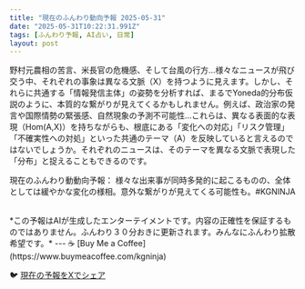 ```yaml
---
title: "現在のふんわり動向予報 2025-05-31"
date: "2025-05-31T10:22:31.991Z"
tags: [ふんわり予報, AI占い, 日常]
layout: post
---
```



野村元農相の苦言、米長官の危機感、そして台風の行方…様々なニュースが飛び交う中、それぞれの事象は異なる文脈（X）を持つように見えます。しかし、それらに共通する「情報発信主体」の姿勢を分析すれば、まるでYoneda的分布仮説のように、本質的な繋がりが見えてくるかもしれません。例えば、政治家の発言や国際情勢の緊張感、自然現象の予測不可能性…これらは、異なる表面的な表現（Hom(A,X)）を持ちながらも、根底にある「変化への対応」「リスク管理」「不確実性への対処」といった共通のテーマ（A）を反映していると言えるのではないでしょうか。それぞれのニュースは、そのテーマを異なる文脈で表現した「分布」と捉えることもできるのです。


現在のふんわり動動向予報：
様々な出来事が同時多発的に起こるものの、全体としては緩やかな変化の様相。意外な繋がりが見えてくる可能性も。#KGNINJA

<br>
*この予報はAIが生成したエンターテイメントです。内容の正確性を保証するものではありません。ふんわり３０分おきに更新されます。みんなにふんわり拡散希望です。*
---
☕️ [Buy Me a Coffee](https://www.buymeacoffee.com/kgninja)

🐦 [現在の予報をXでシェア](https://twitter.com/intent/tweet?text=%E7%8F%BE%E5%9C%A8%E3%81%AE%E3%81%B5%E3%82%93%E3%82%8F%E3%82%8A%E4%BA%88%E5%A0%B1%3A%20%E3%80%8C%E9%87%8E%E6%9D%91%E5%85%83%E8%BE%B2%E7%9B%B8%E3%81%AE%E8%8B%A6%E8%A8%80%E3%80%81%E7%B1%B3%E9%95%B7%E5%AE%98%E3%81%AE%E5%8D%B1%E6%A9%9F%E6%84%9F%E3%80%81%E3%81%9D%E3%81%97%E3%81%A6%E5%8F%B0%E9%A2%A8%E3%81%AE%E8%A1%8C%E6%96%B9%E2%80%A6%E6%A7%98%E3%80%85%E3%81%AA%E3%83%8B%E3%83%A5%E3%83%BC%E3%82%B9%E3%81%8C%E9%A3%9B%E3%81%B3%E4%BA%A4%E3%81%86%E4%B8%AD%E3%80%81%E3%81%9D%E3%82%8C%E3%81%9E%E3%82%8C%E3%81%AE%E4%BA%8B%E8%B1%A1%E3%81%AF%E7%95%B0%E3%81%AA%E3%82%8B%E6%96%87%E8%84%88%EF%BC%88X%EF%BC%89%E3%82%92%E6%8C%81%E3%81%A4%E3%82%88%E3%81%86%E3%81%AB%E8%A6%8B%E3%81%88%E3%81%BE%E3%81%99%E3%80%82%E3%80%8D%23KGNINJA%20%E7%B6%9A%E3%81%8D%E3%81%AF%E3%83%96%E3%83%AD%E3%82%B0%E3%81%A7%EF%BC%81%F0%9F%91%87&url=https%3A%2F%2Fkg-ninja.github.io%2FFunwariyoso%2F)
